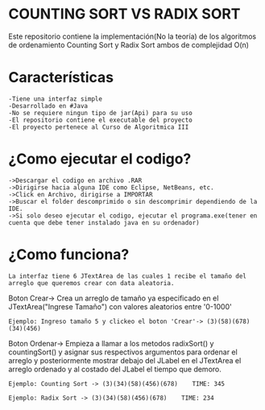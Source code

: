 # COUNTING SORT VS RADIX SORT

Este repositorio contiene la implementación(No la teoría) de los algoritmos de ordenamiento Counting Sort y Radix Sort ambos de complejidad O(n)

# Características

	-Tiene una interfaz simple 
	-Desarrollado en #Java 
	-No se requiere ningun tipo de jar(Api) para su uso
	-El repositorio contiene el executable del proyecto 
	-El proyecto pertenece al Curso de Algoritmica III

# ¿Como ejecutar el codigo?

	->Descargar el codigo en archivo .RAR 
	->Dirigirse hacia alguna IDE como Eclipse, NetBeans, etc.
	->Click en Archivo, dirigirse a IMPORTAR 
	->Buscar el folder descomprimido o sin descomprimir dependiendo de la IDE.
	->Si solo deseo ejecutar el codigo, ejecutar el programa.exe(tener en cuenta que debe tener instalado java en su ordenador) 

# ¿Como funciona?

	La interfaz tiene 6 JTextArea de las cuales 1 recibe el tamaño del arreglo que queremos crear con data aleatoria.
Boton Crear-> Crea un arreglo de tamaño ya especificado en el JTextArea("Ingrese Tamaño") con valores aleatorios entre '0-1000'

	Ejemplo: Ingreso tamaño 5 y clickeo el boton 'Crear'-> (3)(58)(678)(34)(456) 

Boton Ordenar-> Empieza a llamar a los metodos radixSort() y countingSort() y asignar sus respectivos argumentos para ordenar el arreglo
								y posteriormente mostrar debajo del JLabel en el JTextArea el arreglo ordenado y al costado del JLabel el tiempo que 											demoro.

	Ejemplo: Counting Sort -> (3)(34)(58)(456)(678)    TIME: 345					

	Ejemplo: Radix Sort -> (3)(34)(58)(456)(678)    TIME: 234

